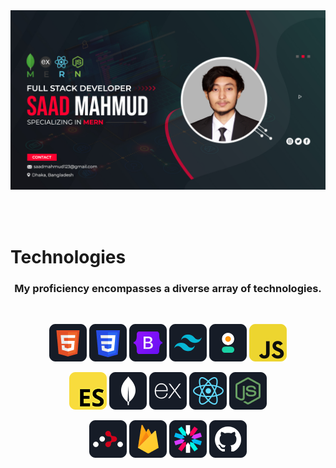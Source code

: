 <a href="https://saad-mahmud.com/">
<img src="./images/Saad Mahmud Cover Image.jpg" />
</a>

<br></br>

# Technologies

<h3 align="center">
My proficiency encompasses a diverse array of technologies.
</h3>

<br>
<p align="center">
<img src="./icons/HTML.png"/>
<img src="./icons/css.png"/>
<img src="./icons/Bootsrap.png"/>
<img src="./icons/tailwind.png"/>
<img src="./icons/daistyUI.png"/>
<img src="./icons/JavaScript.png"/>
</p>
<p align="center">
<img src="./icons/ES6.png"/>
<img src="./icons/mongo.png"/>
<img src="./icons/express.png"/>
<img src="./icons/react.png"/>
<img src="./icons/node.png"/>

</p>
<p align="center">
<img src="./icons/React Router.png"/>
<img src="./icons/firebase.png"/>
<img src="./icons/jwt.png"/>
<img src="./icons/Github.png"/>
</p>
<br/>
